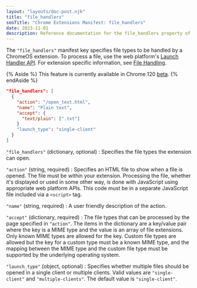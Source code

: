 ```yaml
---
layout: "layouts/doc-post.njk"
title: "file_handlers"
seoTitle: "Chrome Extensions Manifest: file_handlers"
date: 2023-11-01
description: Reference documentation for the file_handlers property of manifest.json.
---
```


The `"file_handlers"` manifest key specifies file types to be handled by a ChromeOS extension. To process a file, use the web platform's [Launch Handler API](https://developer.mozilla.org/docs/Web/API/Launch_Handler_API). For extension specific information, see [File Handling](/docs/extensions/mv3/file_handling).

{% Aside %}
This feature is currently available in Chrome 120 [beta](https://www.google.com/chrome/beta/).
{% endAside %}

```json
"file_handlers": [
  {
    "action": "/open_text.html",
    "name": "Plain text",
    "accept": {
      "text/plain": [".txt"]
    }
    "launch_type": "single-client"
  }
]
```

`"file_handlers"` (dictionary, optional)
: Specifies the file types the extension can open.

`"action"` (string, required)
: Specifies an HTML file to show when a file is opened. The file must be within your extension. Processing the file, whether it's displayed or used in some other way, is done with JavaScript using appropriate web platform APIs. This code must be in a separate JavaScript file included via a `<script>` tag.

`"name"` (string, required)
: A user friendly description of the action.

`"accept"` (dictionary, required)
: The file types that can be processed by the page specified in `"action"`. The items in the dictionary are a key/value pair where the key is a MIME type and the value is an array of file extensions. Only known MIME types are allowed for the key. Custom file types are allowed but the key for a custom type must be a known MIME type, and the mapping between the MIME type and the custom file type must be supported by the underlying operating system.

`"launch_type"` (object, optional)
: Specifies whether multiple files should be opened in a single client or multiple clients. Valid values are `"single-client"` and `"multiple-clients"`. The default value is `"single-client"`.
